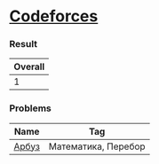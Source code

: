 # [Codeforces](https://codeforces.com/problemset)

### Result
| Overall
|-------
| 1 

### Problems

Name | Tag
-----|------------
[Арбуз](https://codeforces.com/problemset/problem/4/A) | Математика, Перебор